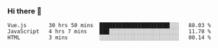 ### Hi there 👋

<!--
**xin-code/Xin-code** is a ✨ _special_ ✨ repository because its `README.md` (this file) appears on your GitHub profile.

Here are some ideas to get you started:
<!--START_SECTION:waka-->
```text
Vue.js       30 hrs 50 mins  ██████████████████████░░░   88.03 % 
JavaScript   4 hrs 7 mins    ███░░░░░░░░░░░░░░░░░░░░░░   11.78 % 
HTML         3 mins          ░░░░░░░░░░░░░░░░░░░░░░░░░   00.14 % 
```
<!--END_SECTION:waka-->
